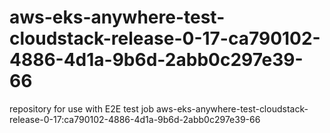 # aws-eks-anywhere-test-cloudstack-release-0-17-ca790102-4886-4d1a-9b6d-2abb0c297e39-66
repository for use with E2E test job aws-eks-anywhere-test-cloudstack-release-0-17:ca790102-4886-4d1a-9b6d-2abb0c297e39-66
